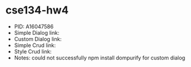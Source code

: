 # cse134-hw4
- PID: A16047586
- Simple Dialog link:
- Custom Dialog link: 
- Simple Crud link:
- Style Crud link:
- Notes: could not successfully npm install dompurify for custom dialog